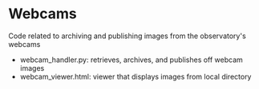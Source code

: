 # Webcams

Code related to archiving and publishing images from the observatory's webcams

- webcam_handler.py: retrieves, archives, and publishes off webcam images
- webcam_viewer.html: viewer that displays images from local directory
